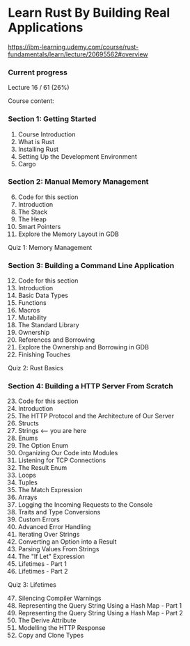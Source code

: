 # Learn Rust By Building Real Applications

https://ibm-learning.udemy.com/course/rust-fundamentals/learn/lecture/20695562#overview

### Current progress

Lecture 16 / 61 (26%)

Course content:

### Section 1: Getting Started
01. Course Introduction
02. What is Rust
03. Installing Rust
04. Setting Up the Development Environment
05. Cargo

### Section 2: Manual Memory Management
06. Code for this section
07. Introduction
08. The Stack
09. The Heap
10. Smart Pointers
11. Explore the Memory Layout in GDB

Quiz 1: Memory Management

### Section 3: Building a Command Line Application
12. Code for this section
13. Introduction
14. Basic Data Types
15. Functions
16. Macros  
17. Mutability
18. The Standard Library
19. Ownership
20. References and Borrowing
21. Explore the Ownership and Borrowing in GDB
22. Finishing Touches

Quiz 2: Rust Basics

### Section 4: Building a HTTP Server From Scratch

23. Code for this section
24. Introduction
25. The HTTP Protocol and the Architecture of Our Server
26. Structs
27. Strings <-- you are here
28. Enums
29. The Option Enum
30. Organizing Our Code into Modules
31. Listening for TCP Connections
32. The Result Enum
33. Loops
34. Tuples
35. The Match Expression
36. Arrays
37. Logging the Incoming Requests to the Console
38. Traits and Type Conversions
39. Custom Errors
40. Advanced Error Handling
41. Iterating Over Strings
42. Converting an Option into a Result
43. Parsing Values From Strings
44. The "If Let" Expression
45. Lifetimes - Part 1
46. Lifetimes - Part 2

Quiz 3: Lifetimes

47. Silencing Compiler Warnings
48. Representing the Query String Using a Hash Map - Part 1
49. Representing the Query String Using a Hash Map - Part 2
50. The Derive Attribute
51. Modelling the HTTP Response
52. Copy and Clone Types
